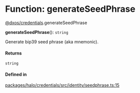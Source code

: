 # Function: generateSeedPhrase

[@dxos/credentials](../modules/dxos_credentials.md).generateSeedPhrase

**generateSeedPhrase**(): `string`

Generate bip39 seed phrase (aka mnemonic).

#### Returns

`string`

#### Defined in

[packages/halo/credentials/src/identity/seedphrase.ts:15](https://github.com/dxos/dxos/blob/main/packages/halo/credentials/src/identity/seedphrase.ts#L15)
